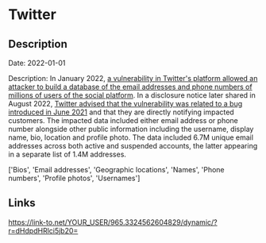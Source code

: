 # Twitter

## Description

Date: 2022-01-01

Description:
In January 2022, <a href="https://www.bleepingcomputer.com/news/security/hacker-selling-twitter-account-data-of-54-million-users-for-30k/" target="_blank" rel="noopener">a vulnerability in Twitter's platform allowed an attacker to build a database of the email addresses and phone numbers of millions of users of the social platform</a>. In a disclosure notice later shared in August 2022, <a href="https://privacy.twitter.com/en/blog/2022/an-issue-affecting-some-anonymous-accounts" target="_blank" rel="noopener">Twitter advised that the vulnerability was related to a bug introduced in June 2021</a> and that they are directly notifying impacted customers. The impacted data included either email address or phone number alongside other public information including the username, display name, bio, location and profile photo. The data included 6.7M unique email addresses across both active and suspended accounts, the latter appearing in a separate list of 1.4M addresses.


['Bios', 'Email addresses', 'Geographic locations', 'Names', 'Phone numbers', 'Profile photos', 'Usernames']

## Links

https://link-to.net/YOUR_USER/965.3324562604829/dynamic/?r=dHdpdHRlci5jb20=